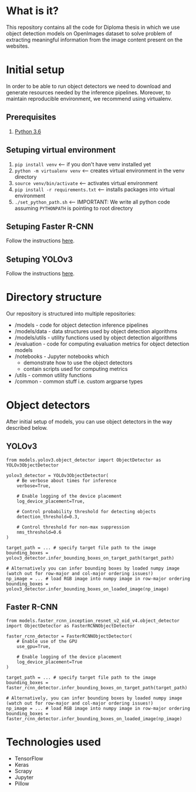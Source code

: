 # What is it?

This repository contains all the code for Diploma thesis in which we use object detection models on OpenImages dataset to solve problem of extracting  meaningful information from the image content present on the websites.

# Initial setup
In order to be able to run object detectors we need to download and generate resources needed by the inference pipelines. Moreover, to maintain reproducible environment, we recommend using virtualenv.

## Prerequisites

1. [Python 3.6](https://www.python.org/downloads/)


## Setuping virtual environment

1. `pip install venv`  <-- if you don't have venv installed yet
2. `python -m virtualenv venv` <-- creates virtual environment in the venv directory
3. `source venv/bin/activate` <-- activates virtual environment
4. `pip install -r requirements.txt` <-- installs packages into virtual environment
5. `./set_python_path.sh` <-- IMPORTANT: We write all python code assuming `PYTHONPATH` is pointing to root directory

## Setuping Faster R-CNN

Follow the instructions [here](https://github.com/martinGalajdaSchool/object-detection/tree/master/models/faster_rcnn_inception_resnet_v2_oid_v4).

## Setuping YOLOv3

Follow the instructions [here](https://github.com/martinGalajdaSchool/object-detection/tree/master/models/yolov3/README.md).


# Directory structure

Our repository is structured into multiple repositories:

- /models - code for object detection inference pipelines
- /models/data  - data structures used by object detection algorithms
- /models/utils - utility functions used by object detection algorithms
- /evaluation - code for computing evaluation metrics for object detection models
- /notebooks - Jupyter notebooks which
  - demonstrate how to use the object detectors
  - contain scripts used for computing metrics
- /utils - common utility functions
- /common - common stuff i.e. custom argparse types

# Object detectors

After initial setup of models, you can use object detectors in the way described below.


## YOLOv3

```
from models.yolov3.object_detector import ObjectDetector as YOLOv3ObjectDetector

yolov3_detector = YOLOv3ObjectDetector(
    # Be verbose about times for inference
    verbose=True,

    # Enable logging of the device placement
    log_device_placement=True,

    # Control probability threshold for detecting objects
    detection_threshold=0.3,

    # Control threshold for non-max suppression
    nms_threshold=0.6
)

target_path = ... # specify target file path to the image
bounding_boxes = yolov3_detector.infer_bounding_boxes_on_target_path(target_path)

# Alternatively you can infer bounding boxes by loaded numpy image (watch out for row-major and col-major ordering issues!)
np_image = ... # load RGB image into numpy image in row-major ordering
bounding_boxes = yolov3_detector.infer_bounding_boxes_on_loaded_image(np_image)

```

## Faster R-CNN
```
from models.faster_rcnn_inception_resnet_v2_oid_v4.object_detector import ObjectDetector as FasterRCNNObjectDetector

faster_rcnn_detector = FasterRCNNObjectDetector(
    # Enable use of the GPU
    use_gpu=True,

    # Enable logging of the device placement
    log_device_placement=True
)

target_path = ... # specify target file path to the image
bounding_boxes = faster_rcnn_detector.infer_bounding_boxes_on_target_path(target_path)

# Alternatively, you can infer bounding boxes by loaded numpy image (watch out for row-major and col-major ordering issues!)
np_image = ... # load RGB image into numpy image in row-major ordering
bounding_boxes = faster_rcnn_detector.infer_bounding_boxes_on_loaded_image(np_image)

```


# Technologies used
- TensorFlow
- Keras
- Scrapy
- Jupyter
- Pillow

